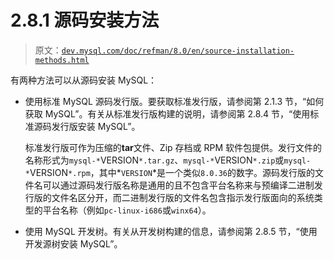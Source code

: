 # 2.8.1 源码安装方法

> 原文：[`dev.mysql.com/doc/refman/8.0/en/source-installation-methods.html`](https://dev.mysql.com/doc/refman/8.0/en/source-installation-methods.html)

有两种方法可以从源码安装 MySQL：

+   使用标准 MySQL 源码发行版。要获取标准发行版，请参阅第 2.1.3 节，“如何获取 MySQL”。有关从标准发行版构建的说明，请参阅第 2.8.4 节，“使用标准源码发行版安装 MySQL”。

    标准发行版可作为压缩的**tar**文件、Zip 存档或 RPM 软件包提供。发行文件的名称形式为`mysql-*`VERSION`*.tar.gz`、`mysql-*`VERSION`*.zip`或`mysql-*`VERSION`*.rpm`，其中*`VERSION`*是一个类似`8.0.36`的数字。源码发行版的文件名可以通过源码发行版名称是通用的且不包含平台名称来与预编译二进制发行版的文件名区分开，而二进制发行版的文件名包含指示发行版面向的系统类型的平台名称（例如`pc-linux-i686`或`winx64`）。

+   使用 MySQL 开发树。有关从开发树构建的信息，请参阅第 2.8.5 节，“使用开发源树安装 MySQL”。
